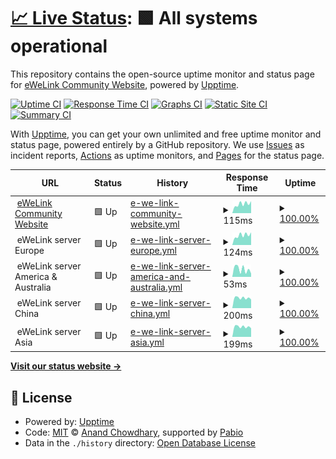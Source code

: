 # [📈 Live Status](https://github.ewelinkcommunity.net): <!--live status--> **🟩 All systems operational**

This repository contains the open-source uptime monitor and status page for [eWeLink Community Website](https://ewelinkcommunity.net), powered by [Upptime](https://github.com/upptime/upptime).

[![Uptime CI](https://github.com/ewelinkcommunity/upptime/workflows/Uptime%20CI/badge.svg)](https://github.com/ewelinkcommunity/upptime/actions?query=workflow%3A%22Uptime+CI%22)
[![Response Time CI](https://github.com/ewelinkcommunity/upptime/workflows/Response%20Time%20CI/badge.svg)](https://github.com/ewelinkcommunity/upptime/actions?query=workflow%3A%22Response+Time+CI%22)
[![Graphs CI](https://github.com/ewelinkcommunity/upptime/workflows/Graphs%20CI/badge.svg)](https://github.com/ewelinkcommunity/upptime/actions?query=workflow%3A%22Graphs+CI%22)
[![Static Site CI](https://github.com/ewelinkcommunity/upptime/workflows/Static%20Site%20CI/badge.svg)](https://github.com/ewelinkcommunity/upptime/actions?query=workflow%3A%22Static+Site+CI%22)
[![Summary CI](https://github.com/ewelinkcommunity/upptime/workflows/Summary%20CI/badge.svg)](https://github.com/ewelinkcommunity/upptime/actions?query=workflow%3A%22Summary+CI%22)

With [Upptime](https://upptime.js.org), you can get your own unlimited and free uptime monitor and status page, powered entirely by a GitHub repository. We use [Issues](https://github.com/ewelinkcommunity/upptime/issues) as incident reports, [Actions](https://github.com/ewelinkcommunity/upptime/actions) as uptime monitors, and [Pages](https://github.ewelinkcommunity.net) for the status page.

<!--start: status pages-->
<!-- This summary is generated by Upptime (https://github.com/upptime/upptime) -->
<!-- Do not edit this manually, your changes will be overwritten -->
<!-- prettier-ignore -->
| URL | Status | History | Response Time | Uptime |
| --- | ------ | ------- | ------------- | ------ |
| <img alt="" src="https://icons.duckduckgo.com/ip3/null.ico" height="13"> [eWeLink Community Website](ewelinkcommunity.net) | 🟩 Up | [e-we-link-community-website.yml](https://github.com/ewelinkcommunity/upptime/commits/HEAD/history/e-we-link-community-website.yml) | <details><summary><img alt="Response time graph" src="./graphs/e-we-link-community-website/response-time-week.png" height="20"> 115ms</summary><br><a href="https://github.ewelinkcommunity.net/history/e-we-link-community-website"><img alt="Response time 194" src="https://img.shields.io/endpoint?url=https%3A%2F%2Fraw.githubusercontent.com%2Fewelinkcommunity%2Fupptime%2FHEAD%2Fapi%2Fe-we-link-community-website%2Fresponse-time.json"></a><br><a href="https://github.ewelinkcommunity.net/history/e-we-link-community-website"><img alt="24-hour response time 82" src="https://img.shields.io/endpoint?url=https%3A%2F%2Fraw.githubusercontent.com%2Fewelinkcommunity%2Fupptime%2FHEAD%2Fapi%2Fe-we-link-community-website%2Fresponse-time-day.json"></a><br><a href="https://github.ewelinkcommunity.net/history/e-we-link-community-website"><img alt="7-day response time 115" src="https://img.shields.io/endpoint?url=https%3A%2F%2Fraw.githubusercontent.com%2Fewelinkcommunity%2Fupptime%2FHEAD%2Fapi%2Fe-we-link-community-website%2Fresponse-time-week.json"></a><br><a href="https://github.ewelinkcommunity.net/history/e-we-link-community-website"><img alt="30-day response time 103" src="https://img.shields.io/endpoint?url=https%3A%2F%2Fraw.githubusercontent.com%2Fewelinkcommunity%2Fupptime%2FHEAD%2Fapi%2Fe-we-link-community-website%2Fresponse-time-month.json"></a><br><a href="https://github.ewelinkcommunity.net/history/e-we-link-community-website"><img alt="1-year response time 194" src="https://img.shields.io/endpoint?url=https%3A%2F%2Fraw.githubusercontent.com%2Fewelinkcommunity%2Fupptime%2FHEAD%2Fapi%2Fe-we-link-community-website%2Fresponse-time-year.json"></a></details> | <details><summary><a href="https://github.ewelinkcommunity.net/history/e-we-link-community-website">100.00%</a></summary><a href="https://github.ewelinkcommunity.net/history/e-we-link-community-website"><img alt="All-time uptime 100.00%" src="https://img.shields.io/endpoint?url=https%3A%2F%2Fraw.githubusercontent.com%2Fewelinkcommunity%2Fupptime%2FHEAD%2Fapi%2Fe-we-link-community-website%2Fuptime.json"></a><br><a href="https://github.ewelinkcommunity.net/history/e-we-link-community-website"><img alt="24-hour uptime 100.00%" src="https://img.shields.io/endpoint?url=https%3A%2F%2Fraw.githubusercontent.com%2Fewelinkcommunity%2Fupptime%2FHEAD%2Fapi%2Fe-we-link-community-website%2Fuptime-day.json"></a><br><a href="https://github.ewelinkcommunity.net/history/e-we-link-community-website"><img alt="7-day uptime 100.00%" src="https://img.shields.io/endpoint?url=https%3A%2F%2Fraw.githubusercontent.com%2Fewelinkcommunity%2Fupptime%2FHEAD%2Fapi%2Fe-we-link-community-website%2Fuptime-week.json"></a><br><a href="https://github.ewelinkcommunity.net/history/e-we-link-community-website"><img alt="30-day uptime 100.00%" src="https://img.shields.io/endpoint?url=https%3A%2F%2Fraw.githubusercontent.com%2Fewelinkcommunity%2Fupptime%2FHEAD%2Fapi%2Fe-we-link-community-website%2Fuptime-month.json"></a><br><a href="https://github.ewelinkcommunity.net/history/e-we-link-community-website"><img alt="1-year uptime 100.00%" src="https://img.shields.io/endpoint?url=https%3A%2F%2Fraw.githubusercontent.com%2Fewelinkcommunity%2Fupptime%2FHEAD%2Fapi%2Fe-we-link-community-website%2Fuptime-year.json"></a></details>
| <img alt="" src="https://icons.duckduckgo.com/ip3/null.ico" height="13"> eWeLink server Europe | 🟩 Up | [e-we-link-server-europe.yml](https://github.com/ewelinkcommunity/upptime/commits/HEAD/history/e-we-link-server-europe.yml) | <details><summary><img alt="Response time graph" src="./graphs/e-we-link-server-europe/response-time-week.png" height="20"> 124ms</summary><br><a href="https://github.ewelinkcommunity.net/history/e-we-link-server-europe"><img alt="Response time 117" src="https://img.shields.io/endpoint?url=https%3A%2F%2Fraw.githubusercontent.com%2Fewelinkcommunity%2Fupptime%2FHEAD%2Fapi%2Fe-we-link-server-europe%2Fresponse-time.json"></a><br><a href="https://github.ewelinkcommunity.net/history/e-we-link-server-europe"><img alt="24-hour response time 91" src="https://img.shields.io/endpoint?url=https%3A%2F%2Fraw.githubusercontent.com%2Fewelinkcommunity%2Fupptime%2FHEAD%2Fapi%2Fe-we-link-server-europe%2Fresponse-time-day.json"></a><br><a href="https://github.ewelinkcommunity.net/history/e-we-link-server-europe"><img alt="7-day response time 124" src="https://img.shields.io/endpoint?url=https%3A%2F%2Fraw.githubusercontent.com%2Fewelinkcommunity%2Fupptime%2FHEAD%2Fapi%2Fe-we-link-server-europe%2Fresponse-time-week.json"></a><br><a href="https://github.ewelinkcommunity.net/history/e-we-link-server-europe"><img alt="30-day response time 112" src="https://img.shields.io/endpoint?url=https%3A%2F%2Fraw.githubusercontent.com%2Fewelinkcommunity%2Fupptime%2FHEAD%2Fapi%2Fe-we-link-server-europe%2Fresponse-time-month.json"></a><br><a href="https://github.ewelinkcommunity.net/history/e-we-link-server-europe"><img alt="1-year response time 117" src="https://img.shields.io/endpoint?url=https%3A%2F%2Fraw.githubusercontent.com%2Fewelinkcommunity%2Fupptime%2FHEAD%2Fapi%2Fe-we-link-server-europe%2Fresponse-time-year.json"></a></details> | <details><summary><a href="https://github.ewelinkcommunity.net/history/e-we-link-server-europe">100.00%</a></summary><a href="https://github.ewelinkcommunity.net/history/e-we-link-server-europe"><img alt="All-time uptime 100.00%" src="https://img.shields.io/endpoint?url=https%3A%2F%2Fraw.githubusercontent.com%2Fewelinkcommunity%2Fupptime%2FHEAD%2Fapi%2Fe-we-link-server-europe%2Fuptime.json"></a><br><a href="https://github.ewelinkcommunity.net/history/e-we-link-server-europe"><img alt="24-hour uptime 100.00%" src="https://img.shields.io/endpoint?url=https%3A%2F%2Fraw.githubusercontent.com%2Fewelinkcommunity%2Fupptime%2FHEAD%2Fapi%2Fe-we-link-server-europe%2Fuptime-day.json"></a><br><a href="https://github.ewelinkcommunity.net/history/e-we-link-server-europe"><img alt="7-day uptime 100.00%" src="https://img.shields.io/endpoint?url=https%3A%2F%2Fraw.githubusercontent.com%2Fewelinkcommunity%2Fupptime%2FHEAD%2Fapi%2Fe-we-link-server-europe%2Fuptime-week.json"></a><br><a href="https://github.ewelinkcommunity.net/history/e-we-link-server-europe"><img alt="30-day uptime 100.00%" src="https://img.shields.io/endpoint?url=https%3A%2F%2Fraw.githubusercontent.com%2Fewelinkcommunity%2Fupptime%2FHEAD%2Fapi%2Fe-we-link-server-europe%2Fuptime-month.json"></a><br><a href="https://github.ewelinkcommunity.net/history/e-we-link-server-europe"><img alt="1-year uptime 100.00%" src="https://img.shields.io/endpoint?url=https%3A%2F%2Fraw.githubusercontent.com%2Fewelinkcommunity%2Fupptime%2FHEAD%2Fapi%2Fe-we-link-server-europe%2Fuptime-year.json"></a></details>
| <img alt="" src="https://icons.duckduckgo.com/ip3/null.ico" height="13"> eWeLink server America & Australia | 🟩 Up | [e-we-link-server-america-and-australia.yml](https://github.com/ewelinkcommunity/upptime/commits/HEAD/history/e-we-link-server-america-and-australia.yml) | <details><summary><img alt="Response time graph" src="./graphs/e-we-link-server-america-and-australia/response-time-week.png" height="20"> 53ms</summary><br><a href="https://github.ewelinkcommunity.net/history/e-we-link-server-america-and-australia"><img alt="Response time 58" src="https://img.shields.io/endpoint?url=https%3A%2F%2Fraw.githubusercontent.com%2Fewelinkcommunity%2Fupptime%2FHEAD%2Fapi%2Fe-we-link-server-america-and-australia%2Fresponse-time.json"></a><br><a href="https://github.ewelinkcommunity.net/history/e-we-link-server-america-and-australia"><img alt="24-hour response time 83" src="https://img.shields.io/endpoint?url=https%3A%2F%2Fraw.githubusercontent.com%2Fewelinkcommunity%2Fupptime%2FHEAD%2Fapi%2Fe-we-link-server-america-and-australia%2Fresponse-time-day.json"></a><br><a href="https://github.ewelinkcommunity.net/history/e-we-link-server-america-and-australia"><img alt="7-day response time 53" src="https://img.shields.io/endpoint?url=https%3A%2F%2Fraw.githubusercontent.com%2Fewelinkcommunity%2Fupptime%2FHEAD%2Fapi%2Fe-we-link-server-america-and-australia%2Fresponse-time-week.json"></a><br><a href="https://github.ewelinkcommunity.net/history/e-we-link-server-america-and-australia"><img alt="30-day response time 61" src="https://img.shields.io/endpoint?url=https%3A%2F%2Fraw.githubusercontent.com%2Fewelinkcommunity%2Fupptime%2FHEAD%2Fapi%2Fe-we-link-server-america-and-australia%2Fresponse-time-month.json"></a><br><a href="https://github.ewelinkcommunity.net/history/e-we-link-server-america-and-australia"><img alt="1-year response time 58" src="https://img.shields.io/endpoint?url=https%3A%2F%2Fraw.githubusercontent.com%2Fewelinkcommunity%2Fupptime%2FHEAD%2Fapi%2Fe-we-link-server-america-and-australia%2Fresponse-time-year.json"></a></details> | <details><summary><a href="https://github.ewelinkcommunity.net/history/e-we-link-server-america-and-australia">100.00%</a></summary><a href="https://github.ewelinkcommunity.net/history/e-we-link-server-america-and-australia"><img alt="All-time uptime 100.00%" src="https://img.shields.io/endpoint?url=https%3A%2F%2Fraw.githubusercontent.com%2Fewelinkcommunity%2Fupptime%2FHEAD%2Fapi%2Fe-we-link-server-america-and-australia%2Fuptime.json"></a><br><a href="https://github.ewelinkcommunity.net/history/e-we-link-server-america-and-australia"><img alt="24-hour uptime 100.00%" src="https://img.shields.io/endpoint?url=https%3A%2F%2Fraw.githubusercontent.com%2Fewelinkcommunity%2Fupptime%2FHEAD%2Fapi%2Fe-we-link-server-america-and-australia%2Fuptime-day.json"></a><br><a href="https://github.ewelinkcommunity.net/history/e-we-link-server-america-and-australia"><img alt="7-day uptime 100.00%" src="https://img.shields.io/endpoint?url=https%3A%2F%2Fraw.githubusercontent.com%2Fewelinkcommunity%2Fupptime%2FHEAD%2Fapi%2Fe-we-link-server-america-and-australia%2Fuptime-week.json"></a><br><a href="https://github.ewelinkcommunity.net/history/e-we-link-server-america-and-australia"><img alt="30-day uptime 100.00%" src="https://img.shields.io/endpoint?url=https%3A%2F%2Fraw.githubusercontent.com%2Fewelinkcommunity%2Fupptime%2FHEAD%2Fapi%2Fe-we-link-server-america-and-australia%2Fuptime-month.json"></a><br><a href="https://github.ewelinkcommunity.net/history/e-we-link-server-america-and-australia"><img alt="1-year uptime 100.00%" src="https://img.shields.io/endpoint?url=https%3A%2F%2Fraw.githubusercontent.com%2Fewelinkcommunity%2Fupptime%2FHEAD%2Fapi%2Fe-we-link-server-america-and-australia%2Fuptime-year.json"></a></details>
| <img alt="" src="https://icons.duckduckgo.com/ip3/null.ico" height="13"> eWeLink server China | 🟩 Up | [e-we-link-server-china.yml](https://github.com/ewelinkcommunity/upptime/commits/HEAD/history/e-we-link-server-china.yml) | <details><summary><img alt="Response time graph" src="./graphs/e-we-link-server-china/response-time-week.png" height="20"> 200ms</summary><br><a href="https://github.ewelinkcommunity.net/history/e-we-link-server-china"><img alt="Response time 205" src="https://img.shields.io/endpoint?url=https%3A%2F%2Fraw.githubusercontent.com%2Fewelinkcommunity%2Fupptime%2FHEAD%2Fapi%2Fe-we-link-server-china%2Fresponse-time.json"></a><br><a href="https://github.ewelinkcommunity.net/history/e-we-link-server-china"><img alt="24-hour response time 225" src="https://img.shields.io/endpoint?url=https%3A%2F%2Fraw.githubusercontent.com%2Fewelinkcommunity%2Fupptime%2FHEAD%2Fapi%2Fe-we-link-server-china%2Fresponse-time-day.json"></a><br><a href="https://github.ewelinkcommunity.net/history/e-we-link-server-china"><img alt="7-day response time 200" src="https://img.shields.io/endpoint?url=https%3A%2F%2Fraw.githubusercontent.com%2Fewelinkcommunity%2Fupptime%2FHEAD%2Fapi%2Fe-we-link-server-china%2Fresponse-time-week.json"></a><br><a href="https://github.ewelinkcommunity.net/history/e-we-link-server-china"><img alt="30-day response time 208" src="https://img.shields.io/endpoint?url=https%3A%2F%2Fraw.githubusercontent.com%2Fewelinkcommunity%2Fupptime%2FHEAD%2Fapi%2Fe-we-link-server-china%2Fresponse-time-month.json"></a><br><a href="https://github.ewelinkcommunity.net/history/e-we-link-server-china"><img alt="1-year response time 205" src="https://img.shields.io/endpoint?url=https%3A%2F%2Fraw.githubusercontent.com%2Fewelinkcommunity%2Fupptime%2FHEAD%2Fapi%2Fe-we-link-server-china%2Fresponse-time-year.json"></a></details> | <details><summary><a href="https://github.ewelinkcommunity.net/history/e-we-link-server-china">100.00%</a></summary><a href="https://github.ewelinkcommunity.net/history/e-we-link-server-china"><img alt="All-time uptime 100.00%" src="https://img.shields.io/endpoint?url=https%3A%2F%2Fraw.githubusercontent.com%2Fewelinkcommunity%2Fupptime%2FHEAD%2Fapi%2Fe-we-link-server-china%2Fuptime.json"></a><br><a href="https://github.ewelinkcommunity.net/history/e-we-link-server-china"><img alt="24-hour uptime 100.00%" src="https://img.shields.io/endpoint?url=https%3A%2F%2Fraw.githubusercontent.com%2Fewelinkcommunity%2Fupptime%2FHEAD%2Fapi%2Fe-we-link-server-china%2Fuptime-day.json"></a><br><a href="https://github.ewelinkcommunity.net/history/e-we-link-server-china"><img alt="7-day uptime 100.00%" src="https://img.shields.io/endpoint?url=https%3A%2F%2Fraw.githubusercontent.com%2Fewelinkcommunity%2Fupptime%2FHEAD%2Fapi%2Fe-we-link-server-china%2Fuptime-week.json"></a><br><a href="https://github.ewelinkcommunity.net/history/e-we-link-server-china"><img alt="30-day uptime 100.00%" src="https://img.shields.io/endpoint?url=https%3A%2F%2Fraw.githubusercontent.com%2Fewelinkcommunity%2Fupptime%2FHEAD%2Fapi%2Fe-we-link-server-china%2Fuptime-month.json"></a><br><a href="https://github.ewelinkcommunity.net/history/e-we-link-server-china"><img alt="1-year uptime 100.00%" src="https://img.shields.io/endpoint?url=https%3A%2F%2Fraw.githubusercontent.com%2Fewelinkcommunity%2Fupptime%2FHEAD%2Fapi%2Fe-we-link-server-china%2Fuptime-year.json"></a></details>
| <img alt="" src="https://icons.duckduckgo.com/ip3/null.ico" height="13"> eWeLink server Asia | 🟩 Up | [e-we-link-server-asia.yml](https://github.com/ewelinkcommunity/upptime/commits/HEAD/history/e-we-link-server-asia.yml) | <details><summary><img alt="Response time graph" src="./graphs/e-we-link-server-asia/response-time-week.png" height="20"> 199ms</summary><br><a href="https://github.ewelinkcommunity.net/history/e-we-link-server-asia"><img alt="Response time 205" src="https://img.shields.io/endpoint?url=https%3A%2F%2Fraw.githubusercontent.com%2Fewelinkcommunity%2Fupptime%2FHEAD%2Fapi%2Fe-we-link-server-asia%2Fresponse-time.json"></a><br><a href="https://github.ewelinkcommunity.net/history/e-we-link-server-asia"><img alt="24-hour response time 225" src="https://img.shields.io/endpoint?url=https%3A%2F%2Fraw.githubusercontent.com%2Fewelinkcommunity%2Fupptime%2FHEAD%2Fapi%2Fe-we-link-server-asia%2Fresponse-time-day.json"></a><br><a href="https://github.ewelinkcommunity.net/history/e-we-link-server-asia"><img alt="7-day response time 199" src="https://img.shields.io/endpoint?url=https%3A%2F%2Fraw.githubusercontent.com%2Fewelinkcommunity%2Fupptime%2FHEAD%2Fapi%2Fe-we-link-server-asia%2Fresponse-time-week.json"></a><br><a href="https://github.ewelinkcommunity.net/history/e-we-link-server-asia"><img alt="30-day response time 207" src="https://img.shields.io/endpoint?url=https%3A%2F%2Fraw.githubusercontent.com%2Fewelinkcommunity%2Fupptime%2FHEAD%2Fapi%2Fe-we-link-server-asia%2Fresponse-time-month.json"></a><br><a href="https://github.ewelinkcommunity.net/history/e-we-link-server-asia"><img alt="1-year response time 205" src="https://img.shields.io/endpoint?url=https%3A%2F%2Fraw.githubusercontent.com%2Fewelinkcommunity%2Fupptime%2FHEAD%2Fapi%2Fe-we-link-server-asia%2Fresponse-time-year.json"></a></details> | <details><summary><a href="https://github.ewelinkcommunity.net/history/e-we-link-server-asia">100.00%</a></summary><a href="https://github.ewelinkcommunity.net/history/e-we-link-server-asia"><img alt="All-time uptime 100.00%" src="https://img.shields.io/endpoint?url=https%3A%2F%2Fraw.githubusercontent.com%2Fewelinkcommunity%2Fupptime%2FHEAD%2Fapi%2Fe-we-link-server-asia%2Fuptime.json"></a><br><a href="https://github.ewelinkcommunity.net/history/e-we-link-server-asia"><img alt="24-hour uptime 100.00%" src="https://img.shields.io/endpoint?url=https%3A%2F%2Fraw.githubusercontent.com%2Fewelinkcommunity%2Fupptime%2FHEAD%2Fapi%2Fe-we-link-server-asia%2Fuptime-day.json"></a><br><a href="https://github.ewelinkcommunity.net/history/e-we-link-server-asia"><img alt="7-day uptime 100.00%" src="https://img.shields.io/endpoint?url=https%3A%2F%2Fraw.githubusercontent.com%2Fewelinkcommunity%2Fupptime%2FHEAD%2Fapi%2Fe-we-link-server-asia%2Fuptime-week.json"></a><br><a href="https://github.ewelinkcommunity.net/history/e-we-link-server-asia"><img alt="30-day uptime 100.00%" src="https://img.shields.io/endpoint?url=https%3A%2F%2Fraw.githubusercontent.com%2Fewelinkcommunity%2Fupptime%2FHEAD%2Fapi%2Fe-we-link-server-asia%2Fuptime-month.json"></a><br><a href="https://github.ewelinkcommunity.net/history/e-we-link-server-asia"><img alt="1-year uptime 100.00%" src="https://img.shields.io/endpoint?url=https%3A%2F%2Fraw.githubusercontent.com%2Fewelinkcommunity%2Fupptime%2FHEAD%2Fapi%2Fe-we-link-server-asia%2Fuptime-year.json"></a></details>

<!--end: status pages-->

[**Visit our status website →**](https://github.ewelinkcommunity.net)

## 📄 License

- Powered by: [Upptime](https://github.com/upptime/upptime)
- Code: [MIT](./LICENSE) © [Anand Chowdhary](https://anandchowdhary.com), supported by [Pabio](https://pabio.com)
- Data in the `./history` directory: [Open Database License](https://opendatacommons.org/licenses/odbl/1-0/)
